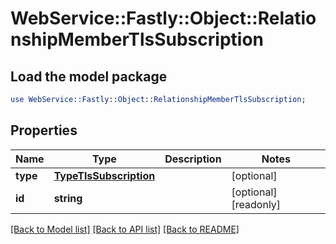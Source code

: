 # WebService::Fastly::Object::RelationshipMemberTlsSubscription

## Load the model package
```perl
use WebService::Fastly::Object::RelationshipMemberTlsSubscription;
```

## Properties
Name | Type | Description | Notes
------------ | ------------- | ------------- | -------------
**type** | [**TypeTlsSubscription**](TypeTlsSubscription.md) |  | [optional] 
**id** | **string** |  | [optional] [readonly] 

[[Back to Model list]](../README.md#documentation-for-models) [[Back to API list]](../README.md#documentation-for-api-endpoints) [[Back to README]](../README.md)


